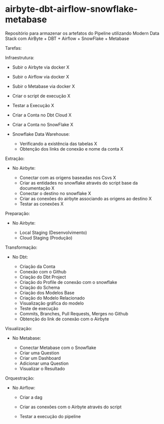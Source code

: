 # airbyte-dbt-airflow-snowflake-metabase
Repositório para armazenar os artefatos do Pipeline utilizando Modern Data Stack com AirByte + DBT + Airflow + SnowFlake + Metabase


Tarefas:

Infraestrutura:

- Subir o Airbyte via docker X

- Subir o Airflow via docker X

- Subir o Metabase via docker X

- Criar o script de execução X

- Testar a Execução X

- Criar a Conta no Dbt Cloud X

- Criar a Conta no SnowFlake X

- Snowflake Data Warehouse:
    
    - Verificando a existência das tabelas X
    - Obtenção dos links de conexão e nome da conta X


Extração:

- No Airbyte:

    - Conectar com as origens baseadas nos Csvs X
    - Criar as entidades no snowflake através do script base da documentação    X
    - Conectar o destino no snowflake X
    - Criar as conexões do airbyte associando as origens ao destino X
    - Testar as conexões X


Preparação:

- No Airbyte:

    - Local Staging (Desenvolvimento)
    - Cloud Staging (Produção)


Transformação:

- No Dbt:

    - Criação da Conta
    - Conexão com o Github
    - Criação do Dbt Project
    - Criação do Profile de conexão com o snowflake
    - Criação do Schema
    - Criação dos Modelos Base
    - Criação do Modelo Relacionado
    - Visualização gráfica do modelo
    - Teste de execução
    - Commits, Branches, Pull Requests, Merges no Github
    - Obtenção do link de conexão com o Airbyte


Visualização:

- No Metabase:

    - Conectar Metabase com o Snowflake
    - Criar uma Question
    - Criar um Dashboard
    - Adicionar uma Question
    - Visualizar o Resultado


Orquestração:

- No Airflow:

    - Criar a dag

    - Criar as conexões com o Airbyte através do script

    - Testar a execução do pipeline